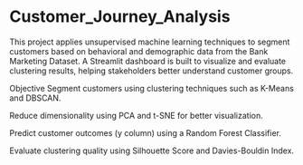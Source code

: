 # Customer_Journey_Analysis
This project applies unsupervised machine learning techniques to segment customers based on behavioral and demographic data from the Bank Marketing Dataset. A Streamlit dashboard is built to visualize and evaluate clustering results, helping stakeholders better understand customer groups.

Objective
Segment customers using clustering techniques such as K-Means and DBSCAN.

Reduce dimensionality using PCA and t-SNE for better visualization.

Predict customer outcomes (y column) using a Random Forest Classifier.

Evaluate clustering quality using Silhouette Score and Davies-Bouldin Index.
